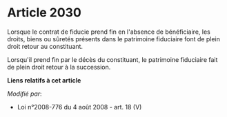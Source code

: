 # Article 2030

Lorsque le contrat de fiducie prend fin en l'absence de bénéficiaire, les droits, biens ou sûretés présents dans le
patrimoine fiduciaire font de plein droit retour au constituant.

Lorsqu'il prend fin par le décès du constituant, le patrimoine fiduciaire fait de plein droit retour à la succession.

**Liens relatifs à cet article**

_Modifié par_:

  - Loi n°2008-776 du 4 août 2008 - art. 18 (V)
